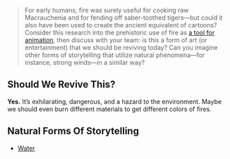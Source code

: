 > For early humans, fire was surely useful for cooking raw Macrauchenia and for fending off saber-toothed tigers—but could it also have been used to create the ancient equivalent of cartoons? Consider this research into the prehistoric use of fire as [a tool for animation](https://www.smithsonianmag.com/science-nature/ice-age-artists-may-have-used-firelight-to-animate-carvings-180979943/), then discuss with your team: is this a form of art (or entertainment) that we should be reviving today? Can you imagine other forms of storytelling that utilize natural phenomena—for instance, strong winds—in a similar way?

## Should We Revive This?

**Yes.** It’s exhilarating, dangerous, and a hazard to the environment. Maybe we should even burn different materials to get different colors of fires.

## Natural Forms Of Storytelling

 - [Water]()